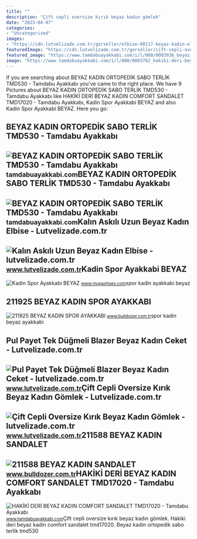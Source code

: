 ```yaml
---
title: ""
description: "Çift cepli oversize kırık beyaz kadın gömlek"
date: "2023-04-07"
categories:
- "Uncategorized"
images:
- "https://cdn.lutvelizade.com.tr/gorseller/elbise-00117-beyaz-kadin-elbise.jpg"
featuredImage: "https://cdn.lutvelizade.com.tr/gorseller/cift-cepli-oversize-kirik-beyaz-kadin-gomlek-3.jpg"
featured_image: "https://www.tamdabuayakkabi.com/i/l/000/0003936_beyaz-kadin-ortopedik-sabo-terlik-tmd530.jpeg"
image: "https://www.tamdabuayakkabi.com/i/l/000/0003762_hakiki-deri-beyaz-kadin-comfort-sandalet-tmd17020.jpeg"
---
```


If you are searching about BEYAZ KADIN ORTOPEDİK SABO TERLİK TMD530 - Tamdabu Ayakkabı you've came to the right place. We have 9 Pictures about BEYAZ KADIN ORTOPEDİK SABO TERLİK TMD530 - Tamdabu Ayakkabı like HAKİKİ DERİ BEYAZ KADIN COMFORT SANDALET TMD17020 - Tamdabu Ayakkabı, Kadin Spor Ayakkabi BEYAZ and also Kadin Spor Ayakkabi BEYAZ. Here you go:

BEYAZ KADIN ORTOPEDİK SABO TERLİK TMD530 - Tamdabu Ayakkabı
-----------------------------------------------------------

 ![BEYAZ KADIN ORTOPEDİK SABO TERLİK TMD530 - Tamdabu Ayakkabı](https://www.tamdabuayakkabi.com/i/l/000/0003936_beyaz-kadin-ortopedik-sabo-terlik-tmd530.jpeg) <small>tamdabuayakkabi.com</small>BEYAZ KADIN ORTOPEDİK SABO TERLİK TMD530 - Tamdabu Ayakkabı
-----------------------------------------------------------

 ![BEYAZ KADIN ORTOPEDİK SABO TERLİK TMD530 - Tamdabu Ayakkabı](https://www.tamdabuayakkabi.com/i/l/000/0004461_beyaz-kadin-ortopedik-sabo-terlik-tmd530.jpeg) <small>tamdabuayakkabi.com</small>Kalın Askılı Uzun Beyaz Kadın Elbise - Lutvelizade.com.tr
---------------------------------------------------------

 ![Kalın Askılı Uzun Beyaz Kadın Elbise - lutvelizade.com.tr](https://cdn.lutvelizade.com.tr/gorseller/elbise-00117-beyaz-kadin-elbise.jpg) <small>www.lutvelizade.com.tr</small>Kadin Spor Ayakkabi BEYAZ
-------------------------

 ![Kadin Spor Ayakkabi BEYAZ](https://www.mupashoes.com/Uploads/UrunResimleri/buyuk/kadin-spor-ayakkabi-beyaz-d192.jpg) <small>www.mupashoes.com</small>spor kadin ayakkabi beyaz

211925 BEYAZ KADIN SPOR AYAKKABI
--------------------------------

 ![211925 BEYAZ KADIN SPOR AYAKKABI](https://www.bulldozer.com.tr/Uploads/UrunResimleri/buyuk/211925-beyaz-kadin-spor-ayakkabi-0-1fb1.jpg) <small>www.bulldozer.com.tr</small>spor kadin beyaz ayakkabi

Pul Payet Tek Düğmeli Blazer Beyaz Kadın Ceket - Lutvelizade.com.tr
-------------------------------------------------------------------

 ![Pul Payet Tek Düğmeli Blazer Beyaz Kadın Ceket - lutvelizade.com.tr](https://cdn.lutvelizade.com.tr/gorseller/ceket-2214-beyaz-kadin-ceket-4.jpg) <small>www.lutvelizade.com.tr</small>Çift Cepli Oversize Kırık Beyaz Kadın Gömlek - Lutvelizade.com.tr
-----------------------------------------------------------------

 ![Çift Cepli Oversize Kırık Beyaz Kadın Gömlek - lutvelizade.com.tr](https://cdn.lutvelizade.com.tr/gorseller/cift-cepli-oversize-kirik-beyaz-kadin-gomlek-3.jpg) <small>www.lutvelizade.com.tr</small>211588 BEYAZ KADIN SANDALET
---------------------------

 ![211588 BEYAZ KADIN SANDALET](https://www.bulldozer.com.tr/Uploads/UrunResimleri/211588-beyaz-kadin-sandalet--00997.jpg) <small>www.bulldozer.com.tr</small>HAKİKİ DERİ BEYAZ KADIN COMFORT SANDALET TMD17020 - Tamdabu Ayakkabı
--------------------------------------------------------------------

 ![HAKİKİ DERİ BEYAZ KADIN COMFORT SANDALET TMD17020 - Tamdabu Ayakkabı](https://www.tamdabuayakkabi.com/i/l/000/0003762_hakiki-deri-beyaz-kadin-comfort-sandalet-tmd17020.jpeg) <small>www.tamdabuayakkabi.com</small>Çift cepli oversize kırık beyaz kadın gömlek. Haki̇ki̇ deri̇ beyaz kadin comfort sandalet tmd17020. Beyaz kadin ortopedi̇k sabo terli̇k tmd530
